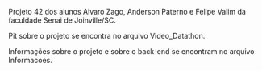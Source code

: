 Projeto 42 dos alunos Alvaro Zago, Anderson Paterno e Felipe Valim da faculdade Senai de Joinville/SC.

Pit sobre o projeto se encontra no arquivo Video_Datathon.

Informações sobre o projeto e sobre o back-end se encontram no arquivo Informacoes.
